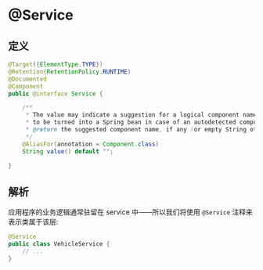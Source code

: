 # @Service

## 定义

```java
@Target({ElementType.TYPE})
@Retention(RetentionPolicy.RUNTIME)
@Documented
@Component
public @interface Service {

    /**
     * The value may indicate a suggestion for a logical component name,
     * to be turned into a Spring bean in case of an autodetected component.
     * @return the suggested component name, if any (or empty String otherwise)
     */
    @AliasFor(annotation = Component.class)
    String value() default "";

}
```

## 解析

应用程序的业务逻辑通常驻留在 service 中——所以我们将使用 `@Service` 注释来表示类属于该层:

```java
@Service
public class VehicleService {
    // ...    
}
```



